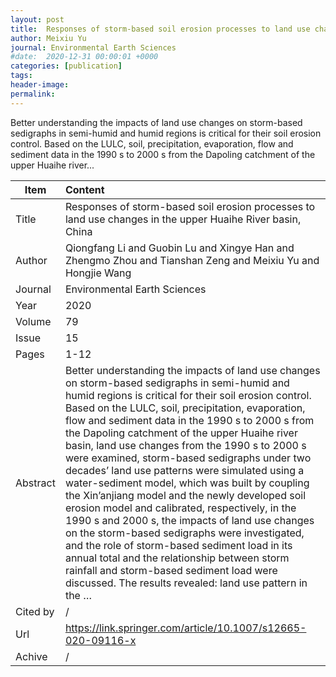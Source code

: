 ```yaml
---
layout: post
title:  Responses of storm-based soil erosion processes to land use changes in the upper Huaihe River basin, China
author: Meixiu Yu
journal: Environmental Earth Sciences
#date:  2020-12-31 00:00:01 +0000
categories: [publication]
tags: 
header-image: 
permalink: 
---
```

Better understanding the impacts of land use changes on storm-based sedigraphs in semi-humid and humid regions is critical for their soil erosion control. Based on the LULC, soil, precipitation, evaporation, flow and sediment data in the 1990 s to 2000 s from the Dapoling catchment of the upper Huaihe river...
<!--the above is the excerpt-->
<!--more-->
<!--the following is the text-->


| Item           | Content    |
| ---------------|:------------|
| Title          | Responses of storm-based soil erosion processes to land use changes in the upper Huaihe River basin, China     |
| Author         | Qiongfang Li and Guobin Lu and Xingye Han and Zhengmo Zhou and Tianshan Zeng and Meixiu Yu and Hongjie Wang    |
| Journal        | Environmental Earth Sciences   |
| Year           | 2020  |
| Volume         | 79	   |
| Issue          | 15	   |
| Pages          | 1-12	   |
| Abstract       | Better understanding the impacts of land use changes on storm-based sedigraphs in semi-humid and humid regions is critical for their soil erosion control. Based on the LULC, soil, precipitation, evaporation, flow and sediment data in the 1990 s to 2000 s from the Dapoling catchment of the upper Huaihe river basin, land use changes from the 1990 s to 2000 s were examined, storm-based sedigraphs under two decades’ land use patterns were simulated using a water-sediment model, which was built by coupling the Xin’anjiang model and the newly developed soil erosion model and calibrated, respectively, in the 1990 s and 2000 s, the impacts of land use changes on the storm-based sedigraphs were investigated, and the role of storm-based sediment load in its annual total and the relationship between storm rainfall and storm-based sediment load were discussed. The results revealed: land use pattern in the …	 |
| Cited by		 | /   |
| Url  			 | https://link.springer.com/article/10.1007/s12665-020-09116-x		 |
| Achive 	     | /		 |

